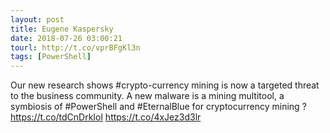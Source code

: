 ```yaml
---
layout: post
title: Eugene Kaspersky
date: 2018-07-26 03:00:21
tourl: http://t.co/vprBFgKl3n
tags: [PowerShell]
---
```

Our new research shows #crypto-currency mining is now a targeted threat to the business community. A new malware is a mining multitool, a symbiosis of #PowerShell and #EternalBlue for cryptocurrency mining ? https://t.co/tdCnDrkIol https://t.co/4xJez3d3lr